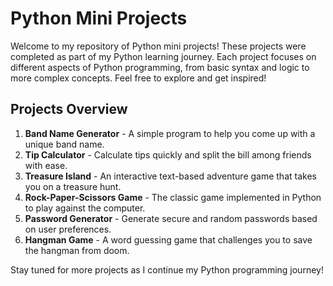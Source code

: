 
 
# Python Mini Projects

Welcome to my repository of Python mini projects! These projects were completed as part of my Python learning journey. Each project focuses on different aspects of Python programming, from basic syntax and logic to more complex concepts. Feel free to explore and get inspired!

## Projects Overview

1. **Band Name Generator** - A simple program to help you come up with a unique band name.
2. **Tip Calculator** - Calculate tips quickly and split the bill among friends with ease.
3. **Treasure Island** - An interactive text-based adventure game that takes you on a treasure hunt.
4. **Rock-Paper-Scissors Game** - The classic game implemented in Python to play against the computer.
5. **Password Generator** - Generate secure and random passwords based on user preferences.
6. **Hangman Game** - A word guessing game that challenges you to save the hangman from doom.

Stay tuned for more projects as I continue my Python programming journey!